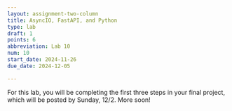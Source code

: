 ```yaml
---
layout: assignment-two-column
title: AsyncIO, FastAPI, and Python
type: lab
draft: 1
points: 6
abbreviation: Lab 10
num: 10
start_date: 2024-11-26
due_date: 2024-12-05

---
```


For this lab, you will be completing the first three steps in your final project, which will be posted by Sunday, 12/2. More soon!